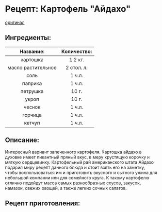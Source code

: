 # Рецепт: Картофель "Айдахо"
[оригинал](https://1000.menu/cooking/26481-kartoshka-aidaxo-v-duxovke)

## Ингредиенты: 

| Название:					| Количество:		|
| :---------------:			|:-------------:	|
| картошка		 			| 1.2 кг.			|
| масло растительное		| 2 стол. л.		|
| соль 						| 1 ч.л.			|
| паприка					| 1 ч.л.			|
| петрушка					| 10 г.				|
| укроп 					| 10 г.				|
| чеснок					| 1 ч.л.			|
| горчица					| 1 ч.л.			|
| кетчуп					| 1 ч.л.			|

## Описание:
Интересный вариант запеченного картофеля. Картошка айдахо в духовке имеет пикантный пряный вкус, в меру хрустящую корочку и мягкую сердцевинку. Картофельный рай американского штата Айдахо подарил миру рецепт данного блюда и стоит взять его на заметку, чтобы воспользоваться им и приготовить вкусного и сытного ужина для небольшой компании или для семейного круга. К такому картофелю отлично подойдут масса самых разнообразных соусов, закусок, намазок, свежих овощей, а также легких сочных салатов.

## Рецепт приготовления: